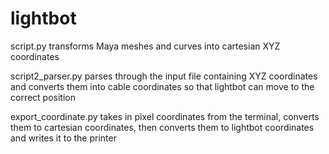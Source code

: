 # lightbot

script.py transforms Maya meshes and curves into cartesian XYZ coordinates

script2_parser.py parses through the input file containing XYZ coordinates and converts them into cable coordinates so that lightbot can move to the correct position

export_coordinate.py takes in pixel coordinates from the terminal, converts them to cartesian coordinates, then converts them to lightbot coordinates and writes it to the printer
